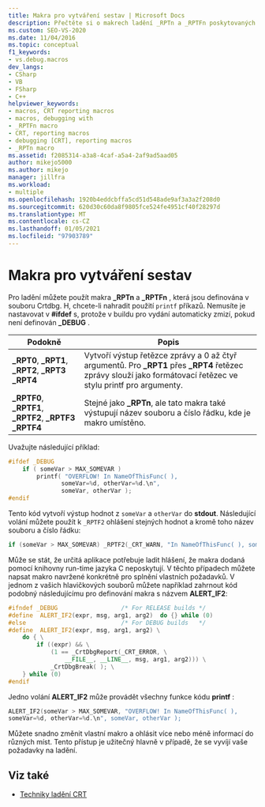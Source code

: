 ```yaml
---
title: Makra pro vytváření sestav | Microsoft Docs
description: Přečtěte si o makrech ladění _RPTn a _RPTFn poskytovaných v souboru Crtdbg. H a o vytváření vlastních ladicích maker.
ms.custom: SEO-VS-2020
ms.date: 11/04/2016
ms.topic: conceptual
f1_keywords:
- vs.debug.macros
dev_langs:
- CSharp
- VB
- FSharp
- C++
helpviewer_keywords:
- macros, CRT reporting macros
- macros, debugging with
- _RPTFn macro
- CRT, reporting macros
- debugging [CRT], reporting macros
- _RPTn macro
ms.assetid: f2085314-a3a8-4caf-a5a4-2af9ad5aad05
author: mikejo5000
ms.author: mikejo
manager: jillfra
ms.workload:
- multiple
ms.openlocfilehash: 1920b4eddcbffa5cd51d548ade9af3a3a2f208d0
ms.sourcegitcommit: 620d30c60da8f9805fce524fe4951cf40f28297d
ms.translationtype: MT
ms.contentlocale: cs-CZ
ms.lasthandoff: 01/05/2021
ms.locfileid: "97903789"
---
```

# <a name="macros-for-reporting"></a>Makra pro vytváření sestav
Pro ladění můžete použít makra **_RPTn** a **_RPTFn** , která jsou definována v souboru Crtdbg. H, chcete-li nahradit použití `printf` příkazů. Nemusíte je nastavovat v **#ifdef** s, protože v buildu pro vydání automaticky zmizí, pokud není definován **_DEBUG** .

|Podokně|Popis|
|-----------|-----------------|
|**_RPT0**, **_RPT1**, **_RPT2**, **_RPT3** **_RPT4**|Vytvoří výstup řetězce zprávy a 0 až čtyř argumentů. Pro **_RPT1** přes **_RPT4** řetězec zprávy slouží jako formátovací řetězec ve stylu printf pro argumenty.|
|**_RPTF0**, **_RPTF1**, **_RPTF2**, **_RPTF3** **_RPTF4**|Stejné jako **_RPTn**, ale tato makra také výstupují název souboru a číslo řádku, kde je makro umístěno.|

 Uvažujte následující příklad:

```cpp
#ifdef _DEBUG
    if ( someVar > MAX_SOMEVAR )
        printf( "OVERFLOW! In NameOfThisFunc( ),
               someVar=%d, otherVar=%d.\n",
               someVar, otherVar );
#endif
```

 Tento kód vytvoří výstup hodnot z `someVar` a `otherVar` do **stdout**. Následující volání můžete použít k `_RPTF2` ohlášení stejných hodnot a kromě toho název souboru a číslo řádku:

```cpp
if (someVar > MAX_SOMEVAR) _RPTF2(_CRT_WARN, "In NameOfThisFunc( ), someVar= %d, otherVar= %d\n", someVar, otherVar );
```

Může se stát, že určitá aplikace potřebuje ladit hlášení, že makra dodaná pomocí knihovny run-time jazyka C neposkytují. V těchto případech můžete napsat makro navržené konkrétně pro splnění vlastních požadavků. V jednom z vašich hlavičkových souborů můžete například zahrnout kód podobný následujícímu pro definování makra s názvem **ALERT_IF2**:

```cpp
#ifndef _DEBUG                  /* For RELEASE builds */
#define  ALERT_IF2(expr, msg, arg1, arg2)  do {} while (0)
#else                           /* For DEBUG builds   */
#define  ALERT_IF2(expr, msg, arg1, arg2) \
    do { \
        if ((expr) && \
            (1 == _CrtDbgReport(_CRT_ERROR, \
                __FILE__, __LINE__, msg, arg1, arg2))) \
            _CrtDbgBreak( ); \
    } while (0)
#endif
```

 Jedno volání **ALERT_IF2** může provádět všechny funkce kódu **printf** :

```cpp
ALERT_IF2(someVar > MAX_SOMEVAR, "OVERFLOW! In NameOfThisFunc( ),
someVar=%d, otherVar=%d.\n", someVar, otherVar );
```

 Můžete snadno změnit vlastní makro a ohlásit více nebo méně informací do různých míst. Tento přístup je užitečný hlavně v případě, že se vyvíjí vaše požadavky na ladění.

## <a name="see-also"></a>Viz také
- [Techniky ladění CRT](../debugger/crt-debugging-techniques.md)
